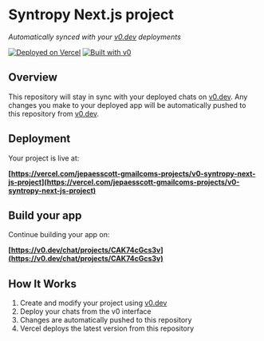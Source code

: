 # Syntropy Next.js project

*Automatically synced with your [v0.dev](https://v0.dev) deployments*

[![Deployed on Vercel](https://img.shields.io/badge/Deployed%20on-Vercel-black?style=for-the-badge&logo=vercel)](https://vercel.com/jepaesscott-gmailcoms-projects/v0-syntropy-next-js-project)
[![Built with v0](https://img.shields.io/badge/Built%20with-v0.dev-black?style=for-the-badge)](https://v0.dev/chat/projects/CAK74cGcs3v)

## Overview

This repository will stay in sync with your deployed chats on [v0.dev](https://v0.dev).
Any changes you make to your deployed app will be automatically pushed to this repository from [v0.dev](https://v0.dev).

## Deployment

Your project is live at:

**[https://vercel.com/jepaesscott-gmailcoms-projects/v0-syntropy-next-js-project](https://vercel.com/jepaesscott-gmailcoms-projects/v0-syntropy-next-js-project)**

## Build your app

Continue building your app on:

**[https://v0.dev/chat/projects/CAK74cGcs3v](https://v0.dev/chat/projects/CAK74cGcs3v)**

## How It Works

1. Create and modify your project using [v0.dev](https://v0.dev)
2. Deploy your chats from the v0 interface
3. Changes are automatically pushed to this repository
4. Vercel deploys the latest version from this repository
